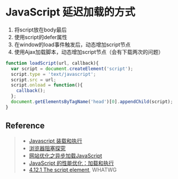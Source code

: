 # JavaScript 延迟加载的方式

1. 将script放在body最后
2. 使用script的defer属性
3. 在window的load事件触发后，动态增加script节点
4. 使用Ajax加载脚本，动态增加script节点（会有下载两次的问题）

```Javascript
function loadScript(url, callback){
  var script = document.createElement('script');
  script.type = 'text/javascript';
  script.src = url;
  script.onload = function(){
    callback();
  };
  document.getElementsByTagName('head')[0].appendChild(script);
}
```

## Reference
> - [Javascript 装载和执行](http://coolshell.cn/articles/9749.html)
> - [浏览器阻塞探究](https://github.com/ericdum/mujiang.info/issues/2)
> - [网站优化之异步加载JavaScript](https://github.com/vino24/blog/issues/31)
> - [JavaScript 的性能优化：加载和执行](https://www.ibm.com/developerworks/cn/web/1308_caiys_jsload/)
> - [4.12.1 The script element](https://html.spec.whatwg.org/multipage/scripting.html#the-script-element), WHATWG
